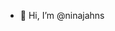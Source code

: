 - 👋 Hi, I’m @ninajahns


<!---
ninajahns/ninajahns is a ✨ special ✨ repository because its `README.md` (this file) appears on your GitHub profile.
You can click the Preview link to take a look at your changes.
--->

